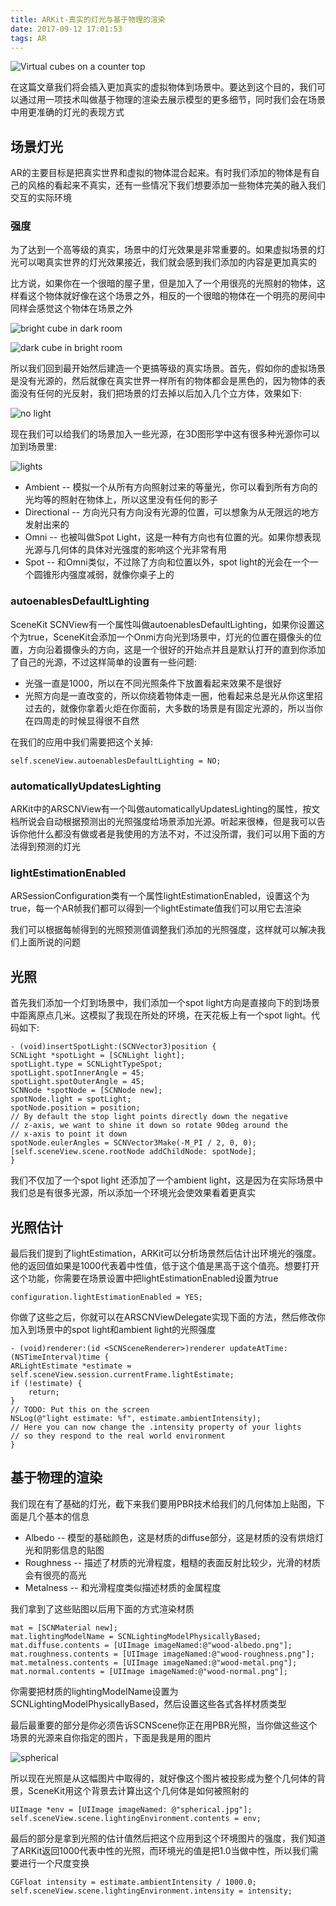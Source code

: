 ```yaml
---
title: ARKit-真实的灯光与基于物理的渲染
date: 2017-09-12 17:01:53
tags: AR
---
```

![Virtual cubes on a counter top](https://cdn-images-1.medium.com/max/1600/1*o848QWJYJxzVJRjbsMnxaQ.png)

在这篇文章我们将会插入更加真实的虚拟物体到场景中。要达到这个目的，我们可以通过用一项技术叫做基于物理的渲染去展示模型的更多细节，同时我们会在场景中用更准确的灯光的表现方式

## 场景灯光

AR的主要目标是把真实世界和虚拟的物体混合起来。有时我们添加的物体是有自己的风格的看起来不真实，还有一些情况下我们想要添加一些物体完美的融入我们交互的实际环境

### 强度

为了达到一个高等级的真实，场景中的灯光效果是非常重要的。如果虚拟场景的灯光可以喝真实世界的灯光效果接近，我们就会感到我们添加的内容是更加真实的

比方说，如果你在一个很暗的屋子里，但是加入了一个用很亮的光照射的物体，这样看这个物体就好像在这个场景之外，相反的一个很暗的物体在一个明亮的房间中同样会感觉这个物体在场景之外

![bright cube in dark room](https://cdn-images-1.medium.com/max/1600/1*EHRiizG-VtzhmIL9RUMbSQ.png)

![dark cube in bright room](https://cdn-images-1.medium.com/max/1600/1*RMolADbOF-bxmmbDKYb6IQ.png)

所以我们回到最开始然后建造一个更搞等级的真实场景。首先，假如你的虚拟场景是没有光源的，然后就像在真实世界一样所有的物体都会是黑色的，因为物体的表面没有任何的光反射，我们把场景的灯去掉以后加入几个立方体，效果如下:

![no light](https://cdn-images-1.medium.com/max/1600/1*VZf42yoYgl8sChkAKyX8vg.png)

现在我们可以给我们的场景加入一些光源，在3D图形学中这有很多种光源你可以加到场景里:

![lights](https://cdn-images-1.medium.com/max/1600/1*8BSG48yy39Y7KqrMZGw5Pw.png)

- Ambient -- 模拟一个从所有方向照射过来的等量光，你可以看到所有方向的光均等的照射在物体上，所以这里没有任何的影子
- Directional -- 方向光只有方向没有光源的位置，可以想象为从无限远的地方发射出来的
- Omni -- 也被叫做Spot Light，这是一种有方向也有位置的光。如果你想表现光源与几何体的具体对光强度的影响这个光非常有用
- Spot -- 和Omni类似，不过除了方向和位置以外，spot light的光会在一个一个圆锥形内强度减弱，就像你桌子上的

### autoenablesDefaultLighting

SceneKit SCNView有一个属性叫做autoenablesDefaultLighting，如果你设置这个为true，SceneKit会添加一个Onmi方向光到场景中，灯光的位置在摄像头的位置，方向沿着摄像头的方向，这是一个很好的开始点并且是默认打开的直到你添加了自己的光源，不过这样简单的设置有一些问题:

- 光强一直是1000，所以在不同光照条件下放置看起来效果不是很好
- 光照方向是一直改变的，所以你绕着物体走一圈，他看起来总是光从你这里招过去的，就像你拿着火炬在你面前，大多数的场景是有固定光源的，所以当你在四周走的时候显得很不自然

在我们的应用中我们需要把这个关掉:

    self.sceneView.autoenablesDefaultLighting = NO;

### automaticallyUpdatesLighting

ARKit中的ARSCNView有一个叫做automaticallyUpdatesLighting的属性，按文档所说会自动根据预测出的光照强度给场景添加光源。听起来很棒，但是我可以告诉你他什么都没有做或者是我使用的方法不对，不过没所谓，我们可以用下面的方法得到预测的灯光

### lightEstimationEnabled

ARSessionConfiguration类有一个属性lightEstimationEnabled，设置这个为true，每一个AR帧我们都可以得到一个lightEstimate值我们可以用它去渲染

我们可以根据每帧得到的光照预测值调整我们添加的光照强度，这样就可以解决我们上面所说的问题

## 光照

首先我们添加一个灯到场景中，我们添加一个spot light方向是直接向下的到场景中距离原点几米。这模拟了我现在所处的环境，在天花板上有一个spot light。代码如下:

    - (void)insertSpotLight:(SCNVector3)position {
    SCNLight *spotLight = [SCNLight light];
    spotLight.type = SCNLightTypeSpot;
    spotLight.spotInnerAngle = 45;
    spotLight.spotOuterAngle = 45;
    SCNNode *spotNode = [SCNNode new];
    spotNode.light = spotLight;
    spotNode.position = position;
    // By default the stop light points directly down the negative
    // z-axis, we want to shine it down so rotate 90deg around the 
    // x-axis to point it down
    spotNode.eulerAngles = SCNVector3Make(-M_PI / 2, 0, 0);
    [self.sceneView.scene.rootNode addChildNode: spotNode];
    }

我们不仅加了一个spot light 还添加了一个ambient light，这是因为在实际场景中我们总是有很多光源，所以添加一个环境光会使效果看着更真实

## 光照估计

最后我们提到了lightEstimation，ARKit可以分析场景然后估计出环境光的强度。他的返回值如果是1000代表着中性值，低于这个值是黑高于这个值亮。想要打开这个功能，你需要在场景设置中把lightEstimationEnabled设置为true

    configuration.lightEstimationEnabled = YES;

你做了这些之后，你就可以在ARSCNViewDelegate实现下面的方法，然后修改你加入到场景中的spot light和ambient light的光照强度

    - (void)renderer:(id <SCNSceneRenderer>)renderer updateAtTime:(NSTimeInterval)time {
    ARLightEstimate *estimate = self.sceneView.session.currentFrame.lightEstimate;
    if (!estimate) {
        return;
    }
    // TODO: Put this on the screen
    NSLog(@"light estimate: %f", estimate.ambientIntensity);
    // Here you can now change the .intensity property of your lights
    // so they respond to the real world environment
    }

## 基于物理的渲染

我们现在有了基础的灯光，截下来我们要用PBR技术给我们的几何体加上贴图，下面是几个基本的信息

- Albedo -- 模型的基础颜色，这是材质的diffuse部分，这是材质的没有烘焙灯光和阴影信息的贴图
- Roughness -- 描述了材质的光滑程度，粗糙的表面反射比较少，光滑的材质会有很亮的高光
- Metalness -- 和光滑程度类似描述材质的金属程度

我们拿到了这些贴图以后用下面的方式渲染材质

    mat = [SCNMaterial new];
    mat.lightingModelName = SCNLightingModelPhysicallyBased;
    mat.diffuse.contents = [UIImage imageNamed:@"wood-albedo.png"];
    mat.roughness.contents = [UIImage imageNamed:@"wood-roughness.png"];
    mat.metalness.contents = [UIImage imageNamed:@"wood-metal.png"];
    mat.normal.contents = [UIImage imageNamed:@"wood-normal.png"];

你需要把材质的lightingModelName设置为SCNLightingModelPhysicallyBased，然后设置这些各式各样材质类型

最后最重要的部分是你必须告诉SCNScene你正在用PBR光照，当你做这些这个场景的光源来自你指定的图片，下面是我是用的图片

![spherical](https://cdn-images-1.medium.com/max/1600/1*rLncYnZmC7YeZVgJ6UnSJQ.png)

所以现在光照是从这幅图片中取得的，就好像这个图片被投影成为整个几何体的背景，SceneKit用这个背景去计算出这个几何体是如何被照射的

    UIImage *env = [UIImage imageNamed: @"spherical.jpg"];
    self.sceneView.scene.lightingEnvironment.contents = env;

最后的部分是拿到光照的估计值然后把这个应用到这个环境图片的强度，我们知道了ARKit返回1000代表中性的光照，而环境光的值是把1.0当做中性，所以我们需要进行一个尺度变换

    CGFloat intensity = estimate.ambientIntensity / 1000.0;
    self.sceneView.scene.lightingEnvironment.intensity = intensity;